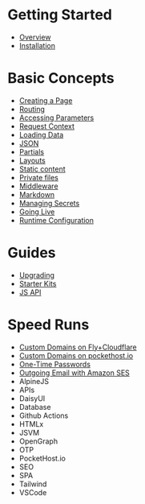 # Getting Started

- [Overview](/docs/overview)
- [Installation](/docs/installation)

# Basic Concepts

- [Creating a Page](/docs/creating-a-page)
- [Routing](/docs/routing)
- [Accessing Parameters](/docs/parameters)
- [Request Context](/docs/request-context)
- [Loading Data](/docs/loading-data)
- [JSON](/docs/json)
- [Partials](/docs/partials)
- [Layouts](/docs/layouts)
- [Static content](/docs/static-content)
- [Private files](/docs/private-files)
- [Middleware](/docs/middleware)
- [Markdown](/docs/markdown)
- [Managing Secrets](/docs/secrets)
- [Going Live](/docs/deploying)
- [Runtime Configuration](/docs/config)

# Guides

- [Upgrading](/docs/upgrading)
- [Starter Kits](/docs/starter-kits)
- [JS API](/docs/jsvm)

# Speed Runs

- [Custom Domains on Fly+Cloudflare](/docs/speedruns/custom-domain-fly-cloudflare)
- [Custom Domains on pockethost.io](/docs/speedruns/custom-domain-pockethost)
- [One-Time Passwords](/docs/speedruns/otp)
- [Outgoing Email with Amazon SES](/docs/speedruns/ses)
- AlpineJS
- APIs
- DaisyUI
- Database
- Github Actions
- HTMLx
- JSVM
- OpenGraph
- OTP
- PocketHost.io
- SEO
- SPA
- Tailwind
- VSCode
